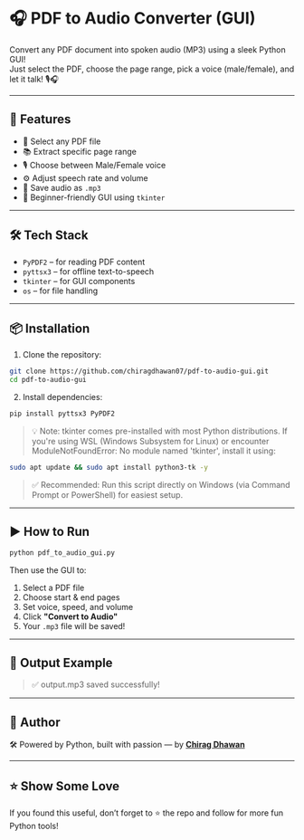 # 🎧 PDF to Audio Converter (GUI)

Convert any PDF document into spoken audio (MP3) using a sleek Python GUI!  
Just select the PDF, choose the page range, pick a voice (male/female), and let it talk! 🎙️🎧

---

## 🚀 Features

- 📄 Select any PDF file  
- 📚 Extract specific page range  
- 🎙️ Choose between Male/Female voice  
- ⚙️ Adjust speech rate and volume  
- 💾 Save audio as `.mp3`  
- 🧠 Beginner-friendly GUI using `tkinter`

---

## 🛠️ Tech Stack

- `PyPDF2` – for reading PDF content  
- `pyttsx3` – for offline text-to-speech  
- `tkinter` – for GUI components  
- `os` – for file handling

---

## 📦 Installation

1. Clone the repository:

```bash
git clone https://github.com/chiragdhawan07/pdf-to-audio-gui.git
cd pdf-to-audio-gui
```

2. Install dependencies:

```bash
pip install pyttsx3 PyPDF2
```
> 💡 Note: tkinter comes pre-installed with most Python distributions.
If you're using WSL (Windows Subsystem for Linux) or encounter ModuleNotFoundError: No module named 'tkinter', install it using:
```bash
sudo apt update && sudo apt install python3-tk -y
```
> ✅ Recommended: Run this script directly on Windows (via Command Prompt or PowerShell) for easiest setup.
---

## ▶️ How to Run

```bash
python pdf_to_audio_gui.py
```

Then use the GUI to:  
1. Select a PDF file  
2. Choose start & end pages  
3. Set voice, speed, and volume  
4. Click **"Convert to Audio"**  
5. Your `.mp3` file will be saved!

---

## 📂 Output Example

> ✅ output.mp3 saved successfully!

---

## 🤖 Author

🛠️ Powered by Python, built with passion — by [**Chirag Dhawan**](https://github.com/chiragdhawan07)

---

## ⭐ Show Some Love

If you found this useful, don’t forget to ⭐ the repo and follow for more fun Python tools!

